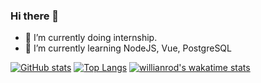 <!--
**sarumie/sarumie** is a ✨ _special_ ✨ repository because its `README.md` (this file) appears on your GitHub profile.

Here are some ideas to get you started:

- 🔭 I’m currently working on ...
- 🌱 I’m currently learning ...
- 👯 I’m looking to collaborate on ...
- 🤔 I’m looking for help with ...
- 💬 Ask me about ...
- 📫 How to reach me: ...
- 😄 Pronouns: ...
- ⚡ Fun fact: ...
-->
### Hi there 👋
- 🔭 I’m currently doing internship.
- 🌱 I’m currently learning NodeJS, Vue, PostgreSQL

[![GitHub stats](https://github-readme-stats.vercel.app/api?username=sarumie&hide_border=true&bg_color=0D1117&theme=apprentice)](https://github.com/sarumie/github-readme-stats)
[![Top Langs](https://github-readme-stats.vercel.app/api/top-langs/?username=sarumie&layout=compact&hide_border=true&bg_color=0D1117&theme=apprentice)](https://github.com/sarumie/github-readme-stats)
[![willianrod's wakatime stats](https://github-readme-stats.vercel.app/api/wakatime?username=sarumie&hide_border=true&bg_color=0D1117&theme=apprentice)](https://github.com/sarumie/github-readme-stats)
